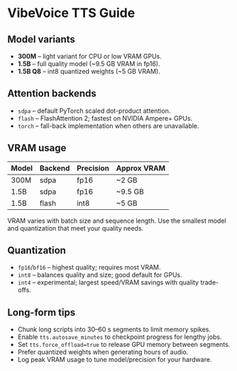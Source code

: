 # VibeVoice TTS Guide

## Model variants
- **300M** – light variant for CPU or low VRAM GPUs.
- **1.5B** – full quality model (~9.5 GB VRAM in fp16).
- **1.5B Q8** – int8 quantized weights (~5 GB VRAM).

## Attention backends
- `sdpa` – default PyTorch scaled dot-product attention.
- `flash` – FlashAttention 2; fastest on NVIDIA Ampere+ GPUs.
- `torch` – fall-back implementation when others are unavailable.

## VRAM usage
| Model | Backend | Precision | Approx VRAM |
|-------|---------|-----------|-------------|
|300M   | sdpa    | fp16      | ~2 GB|
|1.5B   | sdpa    | fp16      | ~9.5 GB|
|1.5B   | flash   | int8      | ~5 GB|

VRAM varies with batch size and sequence length. Use the smallest model and quantization that meet your quality needs.

## Quantization
- `fp16`/`bf16` – highest quality; requires most VRAM.
- `int8` – balances quality and size; good default for GPUs.
- `int4` – experimental; largest speed/VRAM savings with quality trade-offs.

## Long-form tips
- Chunk long scripts into 30–60 s segments to limit memory spikes.
- Enable `tts.autosave_minutes` to checkpoint progress for lengthy jobs.
- Set `tts.force_offload=true` to release GPU memory between segments.
- Prefer quantized weights when generating hours of audio.
- Log peak VRAM usage to tune model/precision for your hardware.
